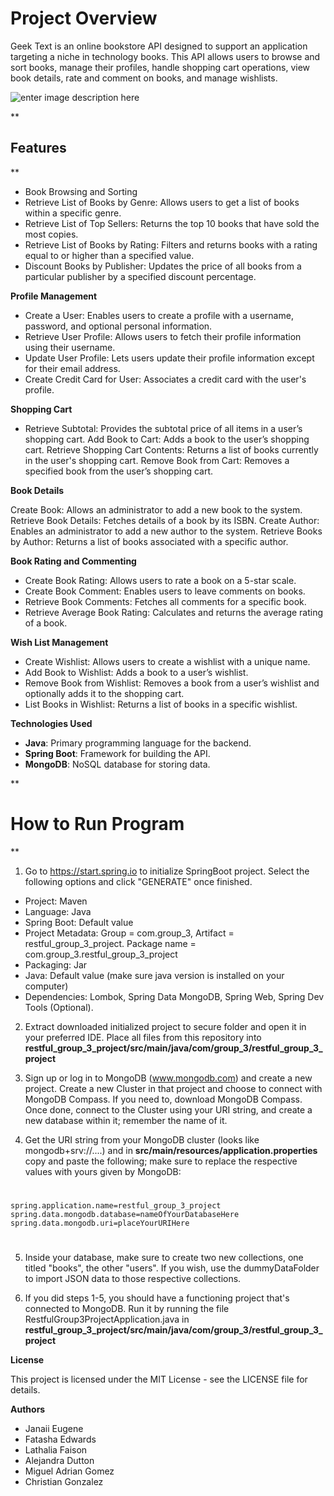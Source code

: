 

# **Project Overview**

Geek Text is an online bookstore API designed to support an application targeting a niche in technology books. This API allows users to browse and sort books, manage their profiles, handle shopping cart operations, view book details, rate and comment on books, and manage wishlists.

  ![enter image description here](https://www.shareicon.net/data/256x256/2016/07/31/804508_book_512x512.png)

**

## Features

**

 - Book Browsing and Sorting
 - Retrieve List of Books by Genre: Allows users to get a list of books    within a specific genre.
 - Retrieve List of Top Sellers: Returns the top 10 books that have sold    the most copies.
 - Retrieve List of Books by Rating: Filters and returns books with a    rating equal to or higher than a specified value.
 - Discount Books by Publisher: Updates the price of all books from a    particular publisher by a specified discount percentage.

  

**Profile Management**

- Create a User: Enables users to create a profile with a username, password, and optional personal information.
- Retrieve User Profile: Allows users to fetch their profile information using their username.
- Update User Profile: Lets users update their profile information except for their email address.
- Create Credit Card for User: Associates a credit card with the user's profile.

  

**Shopping Cart**

- Retrieve Subtotal: Provides the subtotal price of all items in a user’s shopping cart.
Add Book to Cart: Adds a book to the user’s shopping cart.
Retrieve Shopping Cart Contents: Returns a list of books currently in the user's shopping cart.
Remove Book from Cart: Removes a specified book from the user’s shopping cart.

  

**Book Details**

Create Book: Allows an administrator to add a new book to the system.
Retrieve Book Details: Fetches details of a book by its ISBN.
Create Author: Enables an administrator to add a new author to the system.
Retrieve Books by Author: Returns a list of books associated with a specific author.

  

**Book Rating and Commenting**

- Create Book Rating: Allows users to rate a book on a 5-star scale.
- Create Book Comment: Enables users to leave comments on books.
- Retrieve Book Comments: Fetches all comments for a specific book.
- Retrieve Average Book Rating: Calculates and returns the average rating of a book.

  

**Wish List Management**

- Create Wishlist: Allows users to create a wishlist with a unique name.
- Add Book to Wishlist: Adds a book to a user’s wishlist.
- Remove Book from Wishlist: Removes a book from a user’s wishlist and optionally adds it to the shopping cart.
- List Books in Wishlist: Returns a list of books in a specific wishlist.

  

**Technologies Used**

- **Java**: Primary programming language for the backend.
- **Spring Boot**: Framework for building the API.
- **MongoDB**: NoSQL database for storing data.

**

# How to Run Program

**
1. Go to https://start.spring.io to initialize SpringBoot project. Select the following options and click "GENERATE" once finished.
- Project: Maven
- Language: Java
- Spring Boot: Default value
- Project Metadata: Group = com.group_3, Artifact = restful_group_3_project. Package name = com.group_3.restful_group_3_project
- Packaging: Jar
- Java: Default value (make sure java version is installed on your computer)
- Dependencies: Lombok, Spring Data MongoDB, Spring Web, Spring Dev Tools (Optional). 
2. Extract downloaded initialized project to secure folder and open it in your preferred IDE. Place all files from this repository into **restful_group_3_project/src/main/java/com/group_3/restful_group_3_project**

3. Sign up or log in to MongoDB (www.mongodb.com) and create a new project. Create a new Cluster in that project and choose to connect with MongoDB Compass. If you need to, download MongoDB Compass. Once done,  connect to the Cluster using your URI string, and create a new database within it; remember the name of it.
 
4. Get the URI string from your MongoDB cluster (looks like mongodb+srv://....) and in **src/main/resources/application.properties** copy and paste the following; make sure to replace the respective values with yours given by MongoDB:
#
    spring.application.name=restful_group_3_project
    spring.data.mongodb.database=nameOfYourDatabaseHere
    spring.data.mongodb.uri=placeYourURIHere
#
5. Inside your database, make sure to create two new collections, one titled "books", the other "users". If you wish, use the dummyDataFolder to import JSON data to those respective collections.

6. If you did steps 1-5, you should have a functioning project that's connected to MongoDB. Run it by running the file RestfulGroup3ProjectApplication.java in **restful_group_3_project/src/main/java/com/group_3/restful_group_3_project**


**License**

This project is licensed under the MIT License - see the LICENSE file for details.

  

**Authors**

- Janaii Eugene
- Fatasha Edwards
- Lathalia Faison
- Alejandra Dutton
- Miguel Adrian Gomez
- Christian Gonzalez